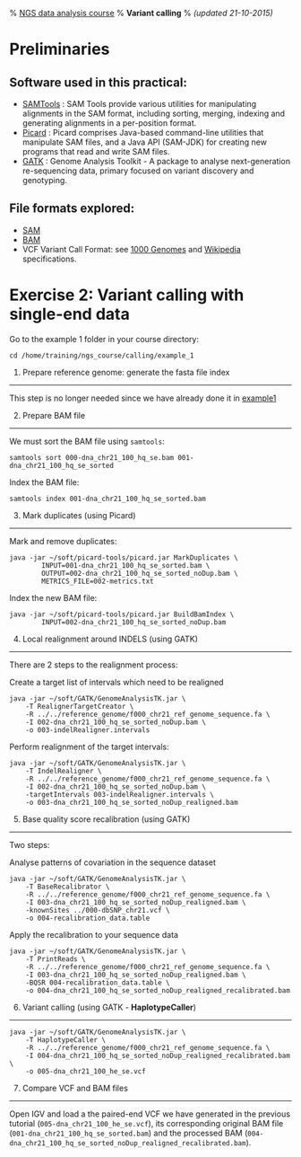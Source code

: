 % [NGS data analysis course](http://ngscourse.github.io/)
% __Variant calling__
% _(updated 21-10-2015)_

<!-- COMMON LINKS HERE -->

[SAMTools]: http://samtools.sourceforge.net/ "samtools"
[Picard]: http://picard.sourceforge.net/ "Picard"
[GATK]: http://www.broadinstitute.org/gatk/ "GATK"

Preliminaries
================================================================================

Software used in this practical:
--------------------------------

- [SAMTools] : SAM Tools provide various utilities for manipulating alignments in the SAM format, including sorting, merging, indexing and generating alignments in a per-position format.
- [Picard] : Picard comprises Java-based command-line utilities that manipulate SAM files, and a Java API (SAM-JDK) for creating new programs that read and write SAM files.
- [GATK] : Genome Analysis Toolkit - A package to analyse next-generation re-sequencing data, primary focused on variant discovery and genotyping.


File formats explored:
----------------------

- [SAM](http://samtools.sourceforge.net/SAMv1.pdf)
- [BAM](http://www.broadinstitute.org/igv/bam)
- VCF Variant Call Format: see [1000 Genomes](http://www.1000genomes.org/wiki/analysis/variant-call-format/vcf-variant-call-format-version-42) and [Wikipedia](http://en.wikipedia.org/wiki/Variant_Call_Format) specifications.



Exercise 2: Variant calling with single-end data
================================================================================

Go to the example 1 folder in your course directory: 

    cd /home/training/ngs_course/calling/example_1


1. Prepare reference genome: generate the fasta file index
--------------------------------------------------------------------------------

This step is no longer needed since we have already done it in [example1](http://ngs-course.github.io/Course_Materials/variant_calling/tutorial/010_example.html)

2. Prepare BAM file
--------------------------------------------------------------------------------

We must sort the BAM file using ``samtools``:

    samtools sort 000-dna_chr21_100_hq_se.bam 001-dna_chr21_100_hq_se_sorted

Index the BAM file:

    samtools index 001-dna_chr21_100_hq_se_sorted.bam


3. Mark duplicates (using Picard)
--------------------------------------------------------------------------------

Mark and remove duplicates:

    java -jar ~/soft/picard-tools/picard.jar MarkDuplicates \
			INPUT=001-dna_chr21_100_hq_se_sorted.bam \
			OUTPUT=002-dna_chr21_100_hq_se_sorted_noDup.bam \
			METRICS_FILE=002-metrics.txt

Index the new BAM file:

    java -jar ~/soft/picard-tools/picard.jar BuildBamIndex \
			INPUT=002-dna_chr21_100_hq_se_sorted_noDup.bam

4. Local realignment around INDELS (using GATK)
--------------------------------------------------------------------------------

There are 2 steps to the realignment process:

Create a target list of intervals which need to be realigned
  
    java -jar ~/soft/GATK/GenomeAnalysisTK.jar \
		-T RealignerTargetCreator \
		-R ../../reference_genome/f000_chr21_ref_genome_sequence.fa \
		-I 002-dna_chr21_100_hq_se_sorted_noDup.bam \
		-o 003-indelRealigner.intervals

Perform realignment of the target intervals:

    java -jar ~/soft/GATK/GenomeAnalysisTK.jar \
		-T IndelRealigner \
		-R ../../reference_genome/f000_chr21_ref_genome_sequence.fa \
		-I 002-dna_chr21_100_hq_se_sorted_noDup.bam \
		-targetIntervals 003-indelRealigner.intervals \
		-o 003-dna_chr21_100_hq_se_sorted_noDup_realigned.bam

5. Base quality score recalibration (using GATK)
--------------------------------------------------------------------------------

Two steps:

Analyse patterns of covariation in the sequence dataset

    java -jar ~/soft/GATK/GenomeAnalysisTK.jar \
		-T BaseRecalibrator \
		-R ../../reference_genome/f000_chr21_ref_genome_sequence.fa \
		-I 003-dna_chr21_100_hq_se_sorted_noDup_realigned.bam \
		-knownSites ../000-dbSNP_chr21.vcf \
		-o 004-recalibration_data.table

Apply the recalibration to your sequence data

    java -jar ~/soft/GATK/GenomeAnalysisTK.jar \
		-T PrintReads \
		-R ../../reference_genome/f000_chr21_ref_genome_sequence.fa \
		-I 003-dna_chr21_100_hq_se_sorted_noDup_realigned.bam \
		-BQSR 004-recalibration_data.table \
		-o 004-dna_chr21_100_hq_se_sorted_noDup_realigned_recalibrated.bam

6. Variant calling (using GATK - **HaplotypeCaller**)
--------------------------------------------------------------------------------
   
    java -jar ~/soft/GATK/GenomeAnalysisTK.jar \
		-T HaplotypeCaller \
		-R ../../reference_genome/f000_chr21_ref_genome_sequence.fa \
		-I 004-dna_chr21_100_hq_se_sorted_noDup_realigned_recalibrated.bam \
		-o 005-dna_chr21_100_he_se.vcf
<!--
Example with UnifiedGenotyper

**SNP calling**

    java -jar ../gatk/GenomeAnalysisTK.jar -T UnifiedGenotyper -R ../genome/f000_chr21_ref_genome_sequence.fa -I 004-dna_chr21_100_hq_se_sorted_noDup_realigned_recalibrated.bam -glm SNP -o 005-dna_chr21_100_hq_se_snps.vcf

**INDEL calling**

    java -jar ../gatk/GenomeAnalysisTK.jar -T UnifiedGenotyper -R ../genome/f000_chr21_ref_genome_sequence.fa -I 004-dna_chr21_100_hq_se_sorted_noDup_realigned_recalibrated.bam -glm INDEL -o 005-dna_chr21_100_hq_se_indel.vcf
-->

7. Compare VCF and BAM files
--------------------------------------------------------------------------------

Open IGV and load a the paired-end VCF we have generated in the previous tutorial (``005-dna_chr21_100_he_se.vcf``), its corresponding original BAM file (``001-dna_chr21_100_hq_se_sorted.bam``) and the processed BAM (``004-dna_chr21_100_hq_se_sorted_noDup_realigned_recalibrated.bam``).




